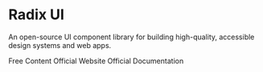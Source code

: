 # Radix UI

An open-source UI component library for building high-quality, accessible design systems and web apps.

<ResourceGroupTitle>Free Content</ResourceGroupTitle>
<BadgeLink colorScheme='yellow' badgeText='Framework Website' href='https://www.radix-ui.com/'>Official Website</BadgeLink>
<BadgeLink colorScheme='yellow' badgeText='Read' href='https://www.radix-ui.com/docs/primitives/overview/introduction'>Official Documentation</BadgeLink>
